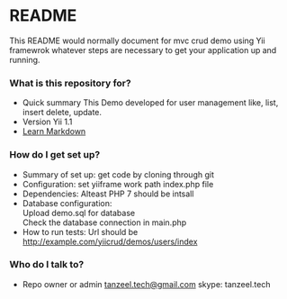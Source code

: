 # README #

This README would normally document for mvc crud demo using Yii framewrok whatever steps are necessary to get your application up and running.

### What is this repository for? ###

* Quick summary
This Demo developed for user management like, list, insert delete, update.
* Version
Yii 1.1
* [Learn Markdown](https://github.com/tanzeeldrupal/tanzeel)

### How do I get set up? ###

* Summary of set up:
get code by cloning through git 
* Configuration:
set yiiframe work path index.php file
* Dependencies:
Alteast PHP 7 should be intsall
* Database configuration:
<br/>Upload demo.sql for database
<br/>Check the database connection in main.php
* How to run tests:
Url should be http://example.com/yiicrud/demos/users/index


### Who do I talk to? ###

* Repo owner or admin
tanzeel.tech@gmail.com
skype: tanzeel.tech
